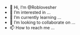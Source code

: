- 👋 Hi, I’m @Roblovesher
- 👀 I’m interested in ...
- 🌱 I’m currently learning ...
- 💞️ I’m looking to collaborate on ...
- 📫 How to reach me ...

<!---
Roblovesher/Roblovesher is a ✨ special ✨ repository because its `README.md` (this file) appears on your GitHub profile.
You can click the Preview link to take a look at your changes.
--->
